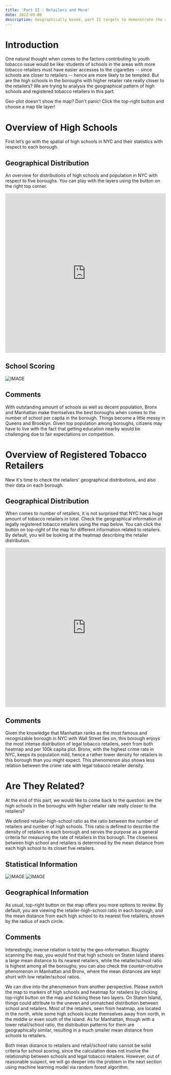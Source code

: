 ```yaml
---
title: 'Part II : Retailers and More'
date: 2022-05-08
description: Geographically based, part II targets to demonstrate the spatial distribution of high schools and that of registered tobacco retailers. Overviews of high schools and tobacco retailers in NYC with respect to each borough will be presented in an interactive way. We will discuss the relation at the end of this part via geographical data analysis.
---
```


# Introduction
One natural thought when comes to the factors contributing to youth tobacco issue would be like: students of schools in the areas with more tobacco retailers must have easier accesses to the cigarettes -- since schools are closer to retailers -- hence are more likely to be tempted. But are the high schools in the boroughs with higher retailer rate really closer to the retailers? We are trying to analysis the geographical pattern of high schools and registered tobacco retailers in this part.

Geo-plot doesn't show the map? Don't panic! Click the top-right button and choose a map tile layer!

# Overview of High Schools
First let’s go with the spatial of high schools in NYC and their statistics with respect to each borough.

## Geographical Distribution
An overview for distributions of high schools and population in NYC with respect to five boroughs. You can play with the layers using the button on the right top corner.

<iframe
    src="https://raw.githack.com/AidenSaltyFish/ProjectNotCool/main/content/plots/bokeh.html"
    sandbox="allow-same-origin allow-scripts"
    width="100%"
    height="500"
    scrolling="no"
    seamless="seamless"
    frameborder="0">
</iframe>

## School Scoring
![IMAGE](/part_2/part_2_score_on_items.svg/)

## Comments
With outstanding amount of schools as well as decent population, Bronx and Manhattan make themselves the best boroughs when comes to the number of school per capita in the borough. Things become a little messy in Queens and Brooklyn. Given top population among boroughs, citizens may have to live  with the fact that getting education nearby would be challenging due to fair expectations on competition.


# Overview of Registered Tobacco Retailers
New it's time to check the retailers' geographical distributions, and also their data on each borough.

## Geographical Distribution
When comes to number of retailers, it is not surprised that NYC has a huge amount of tobacco retailers in total. Check the geographical information of legally registered tobacco retailers using the map below. You can click the button on top-right of the map for different information related to retailers. By default, you will be looking at the heatmap describing the retailer distribution.

<iframe 
    src="https://raw.githack.com/AidenSaltyFish/ProjectNotCool/main/content/plots/map.html"
    sandbox="allow-same-origin allow-scripts"
    width="100%"
    height="500"
    scrolling="no"
    seamless="seamless"
    frameborder="0">
</iframe>

## Comments
 Given the knowledge that Manhattan ranks as the most famous and recognizable borough in NYC with Wall Street lies on, this borough enjoys the most intense distribution of legal tobacco retailers, seen from both heatmap and per 100k capita plot. Bronx, with the highest crime rate in NYC, keeps its population mild, hence a rather lower density for retailers in this borough than you might expect. This phenomenon also shows less relation between the crime rate with legal tobacco retailer density.

# Are They Related?
At the end of this part, we would like to come back to the question: are the high schools in the boroughs with higher retailer rate really closer to the retailers? 

We defined retailer-high-school ratio as the ratio between the number of retailers and number of high schools. This ratio is defined to describe the density of retailers in each borough and serves the purpose as a general criteria for measuring the rate of retailers in this borough. The closeness between high school and retailers is determined by the mean distance from each high school to its closet five retailers.

## Statistical Information
![IMAGE](/part_2/part_2_mean_dist_bar.svg/)
![IMAGE](/part_2/part_2_mean_dist_box_kde.svg/)

## Geographical Information

As usual, top-right button on the map offers you more options to review. By default, you are viewing the retailer-high-school ratio in each borough, and the mean distance from each high school to its nearest five retailers, shown by the radius of each circle.


## Comments
Interestingly, inverse relation is told by the geo-information. Roughly scanning the map, you would find that high schools on Staten Island shares a large mean distance to its nearest retailers, while the retailer/school ratio is highest among all the boroughs; you can also check the counter-intuitive phenomenon in Manhattan and Bronx, where the mean distances are kept short with low retailer/school ratios.

We can dive into the phenomenon from another perspective. Please switch the map to markers of high schools and heatmap for retailers by clicking top-right button on the map and ticking these two layers. On Staten Island, things could attribute to the uneven and unmatched distribution between school and retailers. Most of the retailers, seen from heatmap, are located in the north, while some high schools locate themselves away from north, in the middle or even south of the island. As for Manhattan, though with a lower retail/school ratio, the distribution patterns for them are geographically similar, resulting in a much smaller mean distance from schools to retailers.

Both mean distance to retailers and retail/school ratio cannot be solid criteria for school scoring, since the calculation does not involve the relationship between schools and legal tobacco retailers. However, out of reasonable suspect, we will go deeper into the problem in the next section using machine learning model via random forest algorithm.
